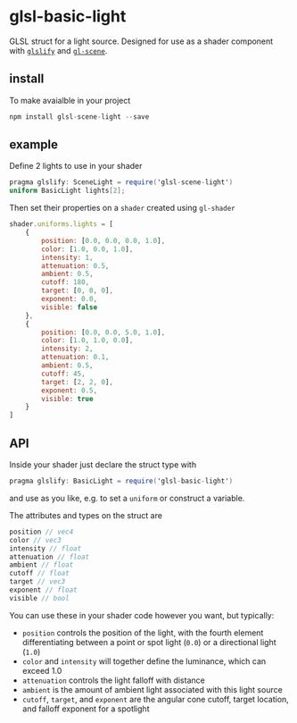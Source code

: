 # glsl-basic-light

GLSL struct for a light source. Designed for use as a shader component with [`glslify`](https://github.com/stackgl/glslify) and [`gl-scene`](https://github.com/freeman-lab/gl-scene).

## install

To make avaialble in your project

```javascript
npm install glsl-scene-light --save
```

## example

Define 2 lights to use in your shader

```glsl
pragma glslify: SceneLight = require('glsl-scene-light')
uniform BasicLight lights[2];
```

Then set their properties on a `shader` created using `gl-shader`

```javascript
shader.uniforms.lights = [
	{
		position: [0.0, 0.0, 0.0, 1.0],
		color: [1.0, 0.0, 1.0],
		intensity: 1,
		attenuation: 0.5,
		ambient: 0.5,
		cutoff: 180,
		target: [0, 0, 0],
		exponent: 0.0,
		visible: false
	},
	{
		position: [0.0, 0.0, 5.0, 1.0],
		color: [1.0, 1.0, 0.0],
		intensity: 2,
		attenuation: 0.1,
		ambient: 0.5,
		cutoff: 45,
		target: [2, 2, 0],
		exponent: 0.5,
		visible: true
	}
]
```

## API

Inside your shader just declare the struct type with

```glsl
pragma glslify: BasicLight = require('glsl-basic-light')
```

and use as you like, e.g. to set a `uniform` or construct a variable.

The attributes and types on the struct are

```javascript
position // vec4
color // vec3
intensity // float
attenuation // float
ambient // float
cutoff // float
target // vec3
exponent // float
visible // bool
```

You can use these in your shader code however you want, but typically:
- `position` controls the position of the light, with the fourth element differentiating between a point or spot light (`0.0`) or a directional light (`1.0`) 
- `color` and `intensity` will together define the luminance, which can exceed 1.0
- `attenuation` controls the light falloff with distance
- `ambient` is the amount of ambient light associated with this light source
- `cutoff`, `target`, and `exponent` are the angular cone cutoff, target location, and falloff exponent for a spotlight